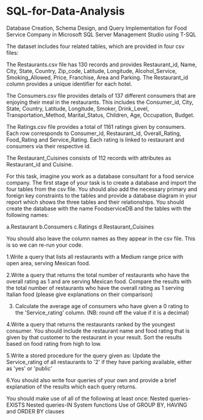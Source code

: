 # SQL-for-Data-Analysis
Database Creation, Schema Design, and Query Implementation for Food Service Company in Microsoft SQL Server Management Studio using T-SQL

The dataset includes four related tables, which are provided in four csv files:

The Restaurants.csv file has 130 records and provides Restaurant_id, Name, City, State, Country, Zip_code, Latitude, Longitude, Alcohol_Service, Smoking_Allowed, Price, Franchise, Area and Parking. The Restaurant_id column provides a unique identifier for each hotel.

The Consumers.csv file provides details of 137 different consumers that are enjoying their meal in the restaurants. This includes the Consumer_id, City, State, Country, Latitude, Longitude, Smoker, Drink_Level, Transportation_Method, Marital_Status, Children, Age, Occupation, Budget.

The Ratings.csv file provides a total of 1161 ratings given by consumers. Each row corresponds to Consumer_id, Restaurant_id, Overall_Rating, Food_Rating and Service_Rating. Each rating is linked to restaurant and consumers via their respective id.

The Restaurant_Cuisines consists of 112 records with attributes as Restaurant_id and Cuisine.

For this task, imagine you work as a database consultant for a food service company. The first stage of your task is to create a database and import the four tables from the csv file. You should also add the necessary primary and foreign key constraints to the tables and provide a database diagram in your report which shows the three tables and their relationships. You should create the database with the name FoodserviceDB and the tables with the following names:

a.Restaurant
b.Consumers
c.Ratings
d.Restaurant_Cuisines

You should also leave the column names as they appear in the csv file. This is so we can re-run your code.

1.Write a query that lists all restaurants with a Medium range price with open area, serving Mexican food.

2.Write a query that returns the total number of restaurants who have the overall rating as 1 and are serving Mexican food. Compare the results with the total number of restaurants who have the overall rating as 1 serving Italian food (please give explanations on their comparison)

3. Calculate the average age of consumers who have given a 0 rating to the 'Service_rating' column. (NB: round off the value if it is a decimal)
   
4.Write a query that returns the restaurants ranked by the youngest consumer. You should include the restaurant name and food rating that is given by that customer to the restaurant in your result. Sort the results based on food rating from high to low.

5.Write a stored procedure for the query given as:
Update the Service_rating of all restaurants to '2' if they have parking available, either as 'yes' or 'public'

6.You should also write four queries of your own and provide a brief explanation of the results which each query returns.

You should make use of all of the following at least once:
Nested queries-EXISTS
Nested queries-IN
System functions
Use of GROUP BY, HAVING and ORDER BY clauses
